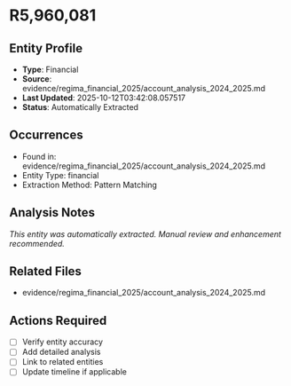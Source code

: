# R5,960,081

## Entity Profile
- **Type**: Financial
- **Source**: evidence/regima_financial_2025/account_analysis_2024_2025.md
- **Last Updated**: 2025-10-12T03:42:08.057517
- **Status**: Automatically Extracted

## Occurrences
- Found in: evidence/regima_financial_2025/account_analysis_2024_2025.md
- Entity Type: financial
- Extraction Method: Pattern Matching

## Analysis Notes
*This entity was automatically extracted. Manual review and enhancement recommended.*

## Related Files
- evidence/regima_financial_2025/account_analysis_2024_2025.md

## Actions Required
- [ ] Verify entity accuracy
- [ ] Add detailed analysis
- [ ] Link to related entities
- [ ] Update timeline if applicable
